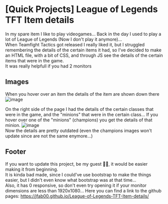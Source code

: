 # [Quick Projects] League of Legends TFT Item details
  
In my spare item I like to play videogames... Back in the day I used to play a lot of League of Legends (Now I don't play it anymore)...  
When Teamfight Tactics got released I really liked it, but I struggled remembering the details of the certain items it had, so I've decided to make an HTML file, with a bit of CSS, and through JS see the details of the certain items that were in the game.  
It was really helpfull if you had 2 monitors  

## Images
When you hover over an item the details of the item are shown down there  
![image](https://user-images.githubusercontent.com/47055309/142884574-d7cdc9a8-3e11-44cf-8673-f142cdace7e7.png)  
  
On the right side of the page I had the details of the certain classes that were in the game, and the "minions" that were in the certain class...
If you hover over one of the "minions" (champions) you get the details of that minion.
![image](https://user-images.githubusercontent.com/47055309/142885072-300b1918-12e5-4a50-9024-ef8cef39ad1d.png)  
Now the details are pretty outdated (even the champions images won't update since are not the same enymore...)  

## Footer
If you want to update this project, be my guest 🤣🤣, it would be easier making it from beginning.  
It is kinda bad made, since I could've use bootstrap to make the things easier, but I didn't even know what bootstrap was at that time...  
Also, it has 0 responsive, so don't even try opening it if your monitor dimensions are less than 1920x1080...
Here you can find a link to the github pages: https://jfab00.github.io/League-of-Legends-TFT-Item-details/
